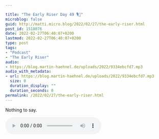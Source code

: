 ```yaml
---

title: "The Early Riser Day 49 🎙🌅"
microblog: false
guid: http://matti.micro.blog/2022/02/27/the-early-riser.html
post_id: 1518076
date: 2022-02-27T06:40:07+0200
lastmod: 2022-02-27T06:40:07+0200
type: post
tags:
- "Podcast"
- "The Early Riser"
audio:
- https://blog.martin-haehnel.de/uploads/2022/9334ebcfd7.mp3
audio_with_metadata:
- url: https://blog.martin-haehnel.de/uploads/2022/9334ebcfd7.mp3
  size: 0
  duration_display: ""
  duration_seconds: 0
permalink: /2022/02/27/the-early-riser.html
---
```

Nothing to say.

<audio controls="controls" src="https://blog.martin-haehnel.de/uploads/2022/9334ebcfd7.mp3" preload="metadata" />
